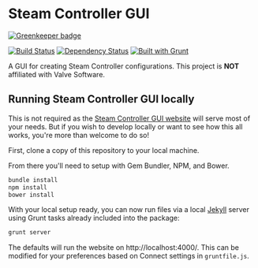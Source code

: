 # Steam Controller GUI

[![Greenkeeper badge](https://badges.greenkeeper.io/TheSeg/SteamController-GUI.svg)](https://greenkeeper.io/)

[![Build Status](https://travis-ci.org/TheSeg/SteamController-GUI.png?branch=develop)](https://travis-ci.org/TheSeg/SteamController-GUI)
[![Dependency Status](https://gemnasium.com/TheSeg/SteamController-GUI.png)](https://gemnasium.com/TheSeg/SteamController-GUI)
[![Built with Grunt](https://cdn.gruntjs.com/builtwith.png)](http://gruntjs.com/)


A GUI for creating Steam Controller configurations. This project is **NOT** affiliated with Valve Software.

## Running Steam Controller GUI locally
This is not required as the [Steam Controller GUI website](http://theseg.github.io/SteamController-GUI) will serve most of your needs. But if you wish to develop locally or want to see how this all works, you're more than welcome to do so!

First, clone a copy of this repository to your local machine.

From there you'll need to setup with Gem Bundler, NPM, and Bower.
```bash
bundle install
npm install
bower install
```

With your local setup ready, you can now run files via a local [Jekyll](http://jekyllrb.com) server using Grunt tasks already included into the package:

```bash
grunt server
```

The defaults will run the website on http://localhost:4000/. This can be modified for your preferences based on Connect settings in `gruntfile.js`.
